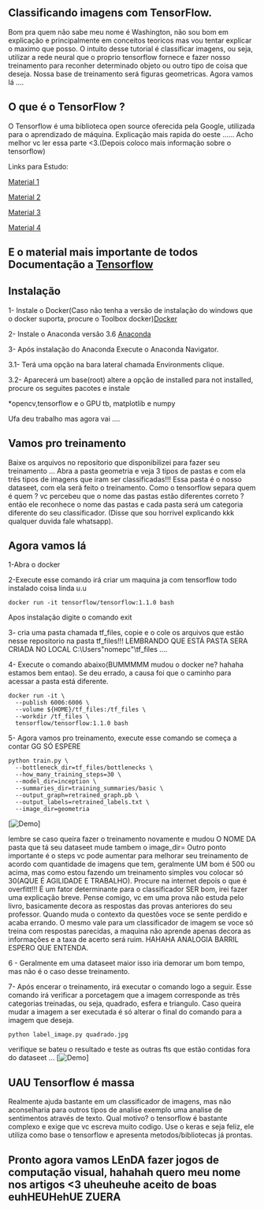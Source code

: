 ## Classificando imagens com TensorFlow. 
Bom pra quem não sabe meu nome é Washington, não sou bom em explicação e principalmente em conceitos teoricos mas vou tentar explicar o maximo que posso. 
O intuito desse tutorial é classificar imagens, ou seja, utilizar a rede neural que o proprio tensorflow fornece e fazer nosso treinamento para reconher determinado objeto ou outro tipo de coisa que deseja. 
Nossa base de treinamento será figuras geometricas. Agora vamos lá ....

## O que é o TensorFlow ?

O Tensorflow é uma biblioteca open source oferecida pela Google, utilizada para o aprendizado de máquina.
Explicação mais rapida do oeste ...... Acho melhor vc ler essa parte <3.(Depois coloco mais informação sobre o tensorflow)

Links para Estudo:

[Material 1](https://medium.com/@dehhmesquita/classificando-textos-com-redes-neurais-e-tensorflow-5063784a1b31)

[Material 2](http://www.cienciaedados.com/big-data-deep-learning-google-tensorflow/)

[Material 3](https://www.youtube.com/user/sentdex)

[Material 4](https://www.youtube.com/channel/UCWN3xxRkmTPmbKwht9FuE5A/videos)

## E o material mais importante de todos Documentação a [Tensorflow](https://www.tensorflow.org/api_docs/)

## Instalação
1- Instale o Docker(Caso não tenha a versão de instalação do windows que o docker suporta, procure o Toolbox docker)[Docker](https://docs.docker.com/toolbox/toolbox_install_windows/)

2- Instale o Anaconda versão 3.6 [Anaconda](https://www.anaconda.com/download/)

3- Após instalação do Anaconda Execute o Anaconda Navigator.

3.1- Terá uma opção na bara lateral chamada Environments clique.

3.2- Aparecerá um base(root) altere a opção de installed para not installed, procure os seguites pacotes e instale

*opencv,tensorflow e o GPU tb, matplotlib e numpy


Ufa deu trabalho mas agora vai ....

## Vamos pro treinamento 
Baixe os arquivos no repositorio que disponibilizei para fazer seu treinamento ... Abra a pasta geometria e veja 3 tipos de pastas e com ela três tipos de imagens que iram ser classificadas!!! Essa pasta é o nosso dataseet, com ela será feito o treinamento.
Como o tensorflow separa quem é quem ? vc percebeu que o nome das pastas estão diferentes correto ? então ele reconhece o nome das pastas e cada pasta será um categoria diferente do seu classificador. (Disse que sou horrivel explicando kkk qualquer duvida fale whatsapp).


## Agora vamos lá 

1-Abra o docker 

2-Execute esse comando irá criar um maquina ja com tensorflow todo instalado coisa linda u.u
```
docker run -it tensorflow/tensorflow:1.1.0 bash
```
Apos instalação digite o comando exit

3- cria uma pasta chamada tf_files, copie e o cole os arquivos que estão nesse repositorio na pasta tf_files!!! LEMBRANDO QUE ESTÁ PASTA SERA CRIADA NO LOCAL  C:\Users\"nomepc"\tf_files .... 



4- Execute o comando abaixo(BUMMMMM mudou o docker ne? hahaha estamos bem entao). Se deu errado, a causa foi que o caminho para acessar a pasta está diferente. 

```
docker run -it \
  --publish 6006:6006 \
  --volume ${HOME}/tf_files:/tf_files \
  --workdir /tf_files \
  tensorflow/tensorflow:1.1.0 bash 
```
  
5- Agora vamos pro treinamento, execute esse comando se começa a contar GG SÓ ESPERE

```
python train.py \
  --bottleneck_dir=tf_files/bottlenecks \
  --how_many_training_steps=30 \
  --model_dir=inception \
  --summaries_dir=training_summaries/basic \
  --output_graph=retrained_graph.pb \
  --output_labels=retrained_labels.txt \
  --image_dir=geometria
  ```
  
[![Demo](https://pbs.twimg.com/media/DgPYH5pX0AAzo0t.jpg:large)]

lembre se caso queira fazer o treinamento novamente e mudou O NOME DA pasta que tá seu dataseet mude tambem o image_dir= 
Outro ponto importante é o steps vc pode aumentar para melhorar seu treinamento de acordo com quantidade de imagens que tem, geralmente UM bom é 500 ou acima, mas como estou fazendo um treinamento simples vou colocar só 30(AQUE É AGILIDADE E TRABALHO). 
Procure na internet depois o que é overfitt!!! É um fator determinante para o classificador  SER bom, irei fazer uma explicação breve.
Pense comigo, vc em uma prova não estuda pelo livro, basicamente decora as respostas das provas anteriores do seu professor. Quando muda o contexto da questões voce se sente perdido e acaba errando. O mesmo vale para um classificador de imagem se voce só treina com respostas parecidas, a maquina não aprende apenas decora as informações e a taxa de acerto será ruim. HAHAHA ANALOGIA BARRIL ESPERO QUE ENTENDA. 


6 - Geralmente em uma dataseet maior isso iria demorar um bom tempo, mas não é o caso desse treinamento.

7- Após encerar o treinamento, irá executar o comando logo a seguir. Esse comando irá verificar a porcetagem que a imagem corresponde as três categorias treinadas, ou seja, quadrado, esfera e triangulo. Caso queira mudar a imagem a ser executada é só alterar o final do comando para a imagem que deseja.

```
python label_image.py quadrado.jpg
```

verifique se bateu o resultado e teste as outras fts que estão contidas fora do dataseet ...
[![Demo](https://pbs.twimg.com/media/DgPYLJaWkAAuvli.jpg)]

## UAU Tensorflow é massa
Realmente ajuda bastante em um classificador de imagens, mas não aconselharia para outros tipos de analise exemplo uma analise de sentimentos através de texto. Qual motivo? o tensorflow é bastante complexo e exige que vc escreva muito codigo. Use o keras e seja feliz, ele utiliza como base o tensorflow e apresenta metodos/bibliotecas já prontas.

## Pronto agora vamos LEnDA fazer jogos de computação visual, hahahah quero meu nome nos artigos <3 uheuheuhe aceito de boas euhHEUHehUE ZUERA



